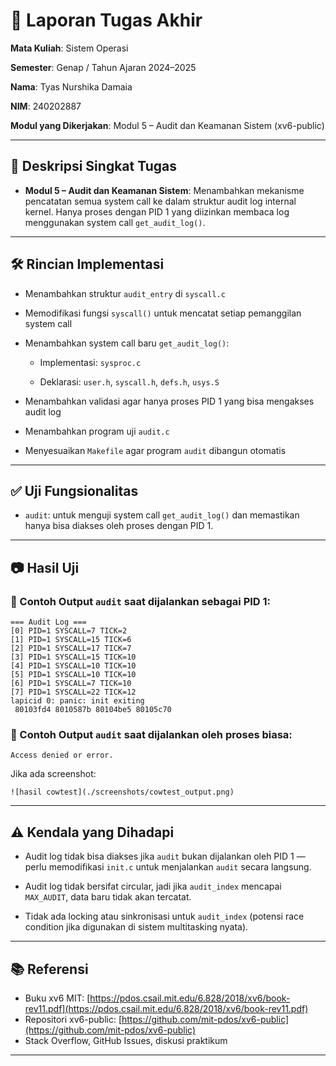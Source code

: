 # 📝 Laporan Tugas Akhir

**Mata Kuliah**: Sistem Operasi

**Semester**: Genap / Tahun Ajaran 2024–2025

**Nama**: Tyas Nurshika Damaia

**NIM**: 240202887

**Modul yang Dikerjakan**:
Modul 5 – Audit dan Keamanan Sistem (xv6-public)

---

## 📌 Deskripsi Singkat Tugas

* **Modul 5 – Audit dan Keamanan Sistem**:
Menambahkan mekanisme pencatatan semua system call ke dalam struktur audit log internal kernel. Hanya proses dengan PID 1 yang diizinkan membaca log menggunakan system call `get_audit_log()`.
---

## 🛠️ Rincian Implementasi

* Menambahkan struktur `audit_entry` di `syscall.c`

* Memodifikasi fungsi `syscall()` untuk mencatat setiap pemanggilan system call

* Menambahkan system call baru `get_audit_log()`:

    * Implementasi: `sysproc.c`

    * Deklarasi: `user.h`, `syscall.h`, `defs.h`, `usys.S`

* Menambahkan validasi agar hanya proses PID 1 yang bisa mengakses audit log

* Menambahkan program uji `audit.c`

* Menyesuaikan `Makefile` agar program `audit` dibangun otomatis

---

## ✅ Uji Fungsionalitas

* `audit`: untuk menguji system call `get_audit_log()` dan memastikan hanya bisa diakses oleh proses dengan PID 1.

---

## 📷 Hasil Uji


### 📍 Contoh Output `audit` saat dijalankan sebagai PID 1:

```
=== Audit Log ===
[0] PID=1 SYSCALL=7 TICK=2
[1] PID=1 SYSCALL=15 TICK=6
[2] PID=1 SYSCALL=17 TICK=7
[3] PID=1 SYSCALL=15 TICK=10
[4] PID=1 SYSCALL=10 TICK=10
[5] PID=1 SYSCALL=10 TICK=10
[6] PID=1 SYSCALL=7 TICK=10
[7] PID=1 SYSCALL=22 TICK=12
lapicid 0: panic: init exiting
 80103fd4 8010587b 80104be5 80105c70

```

### 📍 Contoh Output `audit` saat dijalankan oleh proses biasa:

```
Access denied or error.
```


Jika ada screenshot:

```
![hasil cowtest](./screenshots/cowtest_output.png)
```

---

## ⚠️ Kendala yang Dihadapi

* Audit log tidak bisa diakses jika `audit` bukan dijalankan oleh PID 1 — perlu memodifikasi `init.c` untuk menjalankan `audit` secara langsung.

* Audit log tidak bersifat circular, jadi jika `audit_index` mencapai `MAX_AUDIT`, data baru tidak akan tercatat.

* Tidak ada locking atau sinkronisasi untuk `audit_index` (potensi race condition jika digunakan di sistem multitasking nyata).

---

## 📚 Referensi

* Buku xv6 MIT: [https://pdos.csail.mit.edu/6.828/2018/xv6/book-rev11.pdf](https://pdos.csail.mit.edu/6.828/2018/xv6/book-rev11.pdf)
* Repositori xv6-public: [https://github.com/mit-pdos/xv6-public](https://github.com/mit-pdos/xv6-public)
* Stack Overflow, GitHub Issues, diskusi praktikum

---
